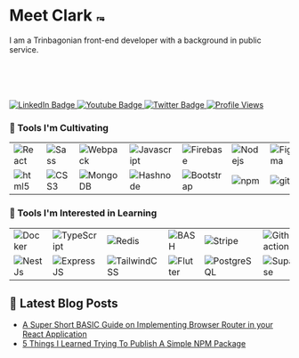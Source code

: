 # Meet Clark  <img src="https://upload.wikimedia.org/wikipedia/commons/thumb/6/64/Flag_of_Trinidad_and_Tobago.svg/188px-Flag_of_Trinidad_and_Tobago.svg.png" width="15" alt ="🇹🇹"/>
 I am a Trinbagonian   front-end developer with a background in public service.
<br><br><br><br><br>



<!-- Social Media -->
<div id="badges" align="left">
  <a href="www.linkedin.com/in/kiel-c-3a0b59253">
    <img src="https://img.shields.io/badge/LinkedIn-blue?style=for-the-badge&logo=linkedin&logoColor=white" alt="LinkedIn Badge">
  </a>
  <a href="https://www.youtube.com/@clickwithclark">
    <img src="https://img.shields.io/badge/YouTube-red?style=for-the-badge&logo=youtube&logoColor=white" alt="Youtube Badge">
  </a>
  <a href="https://x.com/ClickWithClark">
    <img src="https://img.shields.io/badge/-twitter%20-informational?logo=X&style=for-the-badge&logoColor=ffffff&color=007ec6&labelColor=007ec6" alt="Twitter Badge">
  </a>
  <a href="#"><img src="https://komarev.com/ghpvc/?username=clickwithclark&style=for-the-badge&color=red" alt="Profile Views"></a>
</div>

<!-- Tools I'm Cultivating -->
<h3>🌱 Tools I'm Cultivating </h3>
<table>
  <tr>
    <td><img alt="React" src="https://img.shields.io/badge/-React-45b8d8?style=flat-square&logo=react&logoColor=white" /></td>
    <td><img alt="Sass" src="https://img.shields.io/badge/-Sass-CC6699?style=flat-square&logo=sass&logoColor=white" /></td>
    <td><img alt="Webpack" src="https://img.shields.io/badge/-Webpack-8DD6F9?style=flat-square&logo=webpack&logoColor=white" /></td>
    <td><img alt="Javascript" src="https://img.shields.io/badge/-Javascript-informational?logo=javascript&style=flat-square&logoColor=white" /></td>
    <td><img alt="Firebase" src="https://img.shields.io/badge/firebase-ffca28?style=for-the-badge&logo=firebase&logoColor=black" /></td>
      <td><img alt="Nodejs" src="https://img.shields.io/badge/-Nodejs-43853d?style=flat-square&logo=Node.js&logoColor=white" /></td>
   <td><img alt="Figma" src="https://img.shields.io/badge/-Figma-000000?style=flat-square&logo=figma&logoColor=white"></a></td>
   <td><img alt="Markdown" src="https://img.shields.io/badge/-Markdown-000000.svg?style=flat-square&logo=markdown&logoColor=white"></td>
  </tr>
  <tr>
    <td><img alt="html5" src="https://img.shields.io/badge/-HTML5-E34F26?style=flat-square&logo=html5&logoColor=white" /></td>
    <td><img alt="CSS3" src="https://img.shields.io/badge/-CSS-informational?logo=css3&style=flat-square&logoColor=white" /></td>
     <td><img alt="MongoDB" src="https://img.shields.io/badge/-MongoDB-13aa52?style=flat-square&logo=mongodb&logoColor=white" /></td>
     <td><img alt="Hashnode" src="https://img.shields.io/badge/Hashnode-2962FF?style=for-the-badge&logo=hashnode&logoColor=white" /></td>
     <td><img alt="Bootstrap" src="https://img.shields.io/badge/Bootstrap-563D7C?style=for-the-badge&logo=bootstrap&logoColor=white" /></td>
    <td><img alt="npm" src="https://img.shields.io/badge/-NPM-CB3837?style=flat-square&logo=npm&logoColor=white" /></td>
     <td ><img alt="git" src="https://img.shields.io/badge/-Git-F05032?style=flat-square&logo=git&logoColor=white" /></td>
     <td ><img alt="wix" src="https://img.shields.io/badge/wix-000?style=for-the-badge&logo=wix&logoColor=white" /></td>
 
  </tr>
</table>

<!-- Tools I'm Interested in learning -->
<h3>👀 Tools I'm Interested in Learning </h3>
<table>
  <tr>
    <td><img alt="Docker" src="https://img.shields.io/badge/-Docker-46a2f1?style=flat-square&logo=docker&logoColor=white" /></td>
    <td><img alt="TypeScript" src="https://img.shields.io/badge/-TypeScript-007ACC?style=flat-square&logo=typescript&logoColor=white" /></td>
    <td><img alt="Redis" src="https://img.shields.io/badge/redis-%23DD0031.svg?style=for-the-badge&logo=redis&logoColor=white" /></td>
    <td><img alt="BASH" src="https://img.shields.io/badge/Shell_Script-121011?style=for-the-badge&logo=gnu-bash&logoColor=white" /></td>
   <td><img alt="Stripe" src="https://img.shields.io/badge/Stripe-626CD9?style=for-the-badge&logo=Stripe&logoColor=white" /></td>
   <td><img alt="Github actions" src="https://img.shields.io/badge/-Github_Actions-2088FF?style=flat-square&logo=github-actions&logoColor=white" /></td>
  </tr>
  <tr>
    <td><img alt="NestJs" src="https://img.shields.io/badge/-NestJs-ea2845?style=flat-square&logo=nestjs&logoColor=white" /></td>
    <td><img alt="ExpressJS" src="https://img.shields.io/badge/Express.js-404d59.svg?style=flat-square&logo=express&logoColor=white" /></td>
    <td><img alt="TailwindCSS" src="https://img.shields.io/badge/Tailwind_CSS-38B2AC?style=for-the-badge&logo=tailwind-css&logoColor=white" /></td>
    <td><img alt="Flutter" src="https://img.shields.io/badge/Flutter-02569B?style=for-the-badge&logo=flutter&logoColor=white" /></td>
<td><img alt="PostgreSQL" src="https://img.shields.io/badge/PostgreSQL-316192?style=for-the-badge&logo=postgresql&logoColor=white" /></td>
<td><img alt="Supabase" src="https://img.shields.io/badge/-supabase-informational?logo=Supabase&style=flat-square&logoColor=32805b&color=32805b&labelColor=000000" /></td>
  </tr>
</table>

 <!-- Latest Blog Posts -->
  ## 📕 Latest Blog Posts
 <!-- BLOG-POST-LIST:START -->
- [A Super Short BASIC Guide on Implementing Browser Router in your React Application](https://blog.clickwithclark.com/a-super-short-basic-guide-on-implementing-browser-router-in-your-react-application)
- [5 Things I Learned Trying To Publish A Simple NPM Package](https://blog.clickwithclark.com/5-things-i-learned-trying-to-publish-a-simple-npm-package)
<!-- BLOG-POST-LIST:END -->




<!--
**clickwithclark/clickwithclark** is a ✨ _special_ ✨ repository because its `README.md` (this file) appears on your GitHub profile.

Here are some ideas to get you started:

- 🔭 I’m currently working on ...
- 🌱 I’m currently learning ...
- 👯 I’m looking to collaborate on ...
- 🤔 I’m looking for help with ...
- 💬 Ask me about ...
- 📫 How to reach me: ...
- 😄 Pronouns: ...
- ⚡ Fun fact: ...
-->
